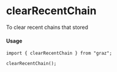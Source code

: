 # clearRecentChain

To clear recent chains that stored

#### Usage

```tsx
import { clearRecentChain } from "graz";

clearRecentChain();
```
